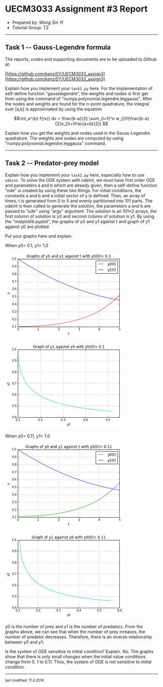 
UECM3033 Assignment #3 Report
========================================================

- Prepared by:  *Wong Sin Yi*
- Tutorial Group: T2

--------------------------------------------------------

## Task 1 --  Gauss-Legendre formula

The reports, codes and supporting documents are to be uploaded to Github at: 

[https://github.com/kenziSY/UECM3033_assign3](https://github.com/kenziSY/UECM3033_assign3)


Explain how you implement your `task1.py` here.
For the implementation of self-define function "gausslegendre", the weights and nodes is first get from using the command of "numpy.polynomial.legendre.leggauss". After the nodes and weights are found for the n-point quadrature, the integral over [a,b] is approximated by using the equation 

$$\int_a^{b} f{(x)} dx = \frac{b-a}{2} \sum_{i=1}^n w_{i}f(\frac{b-a}{2}x_{i}+\frac{a+b}{2}).$$

Explain how you get the weights and nodes used in the Gauss-Legendre quadrature.
 The weights and nodes are computed by using "numpy.polynomial.legendre.leggauss" command.
 
---------------------------------------------------------

## Task 2 -- Predator-prey model

Explain how you implement your `task2.py` here, especially how to use `odeint`.
To solve the ODE system with odeint, we must have first order ODE and parameters a and b which are already given, then a self-define function "ode" is created by using these two things. For initial conditions, the constants a and b and a initial vector of y is defined. Then, an array of times, t is generated from 0 to 5 and evenly partitioned into 101 parts.  The odeint is then called to generate the solution, the parameters a and  b are passed to "ode" using "args" argument. The solution is an 101*2 arrays, the first column of solution is y0 and second column of solution is y1. By using the "matplotlib.pyplot", the graphs of y0 and y1 against t and graph of y1 against y0 are plotted. 

Put your graphs here and explain.

When y0= 0.1, y1= 1.0

![](https://github.com/kenziSY/UECM3033_assign3/blob/master/Graphs%20of%20y1%20and%20y0%20%281%29.png)

![](https://github.com/kenziSY/UECM3033_assign3/blob/master/Graph%20of%20y0%20against%20y1%20%281%29.png)

When y0= 0.11, y1= 1.0

![](https://github.com/kenziSY/UECM3033_assign3/blob/master/Graphs%20of%20y1%20and%20y0%20%282%29.png)

![](https://github.com/kenziSY/UECM3033_assign3/blob/master/Graph%20of%20y0%20against%20y1%20%282%29.png)

y0 is the number of prey and y1 is the number of predators. From the graphs above, we can see that when the number of prey inreases, the number of predator decreases. Therefore, there is an inverse relationship between y0 and y1.

Is the system of ODE sensitive to initial condition? Explain.
No. The graphs show that there is only small changes when the initial value conditions change from 0.
1 to 0.11. Thus, the system of ODE is not sensitive to initial condition.

-----------------------------------

<sup>last modified: 17.4.2016</sup>
